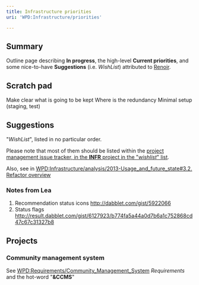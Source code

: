 ```yaml
---
title: Infrastructure priorities
uri: 'WPD:Infrastructure/priorities'

---
```

## <span>Summary</span>

Outline page describing **In progress**, the high-level **Current priorities**, and some nice-to-have **Suggestions** (i.e. *WishList*) attributed to [Renoir](http://w3.org/People/#renoirb).

## <span>Scratch pad</span>

Make clear what is going to be kept Where is the redundancy Minimal setup (staging, test)

## <span>Suggestions</span>

"*WishList*", listed in no particular order.

Please note that most of them should be listed within the [project management issue tracker, in the **INFR** project in the "*wishlist*" list](http://project.webplatform.org/infrastructure/issues/wishlist).

Also, see in [WPD:Infrastructure/analysis/2013-Usage\_and\_future\_state\#3.2. Refactor overview](/WPD:Infrastructure/analysis/2013-Usage_and_future_state#3.2._Refactor_overview)

### <span>Notes from Lea</span>

1.  Recommendation status icons <http://dabblet.com/gist/5922066>
2.  Status flags <http://result.dabblet.com/gist/6127923/b774fa5a44a0d7b6a1c752868cd47c67c31327b8>

## <span>Projects</span>

### <span>Community management system</span>

See [WPD:Requirements/Community\_Management\_System](/WPD:Requirements/Community_Management_System) *Requirements* and the hot-word "**&CCMS**"
